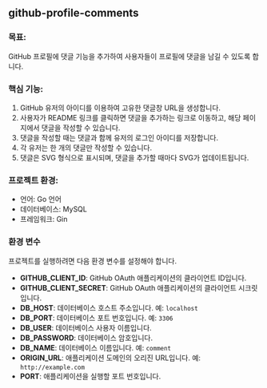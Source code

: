 ## github-profile-comments

### 목표:

GitHub 프로필에 댓글 기능을 추가하여 사용자들이 프로필에 댓글을 남길 수 있도록 합니다.

### 핵심 기능:

1. GitHub 유저의 아이디를 이용하여 고유한 댓글창 URL을 생성합니다.
2. 사용자가 README 링크를 클릭하면 댓글을 추가하는 링크로 이동하고, 해당 페이지에서 댓글을 작성할 수 있습니다.
3. 댓글을 작성할 때는 댓글과 함께 유저의 로그인 아이디를 저장합니다.
4. 각 유저는 한 개의 댓글만 작성할 수 있습니다.
5. 댓글은 SVG 형식으로 표시되며, 댓글을 추가할 때마다 SVG가 업데이트됩니다.

### 프로젝트 환경:

-   언어: Go 언어
-   데이터베이스: MySQL
-   프레임워크: Gin

### 환경 변수

프로젝트를 실행하려면 다음 환경 변수를 설정해야 합니다.

-   **GITHUB_CLIENT_ID**: GitHub OAuth 애플리케이션의 클라이언트 ID입니다.
-   **GITHUB_CLIENT_SECRET**: GitHub OAuth 애플리케이션의 클라이언트 시크릿입니다.
-   **DB_HOST**: 데이터베이스 호스트 주소입니다. 예: `localhost`
-   **DB_PORT**: 데이터베이스 포트 번호입니다. 예: `3306`
-   **DB_USER**: 데이터베이스 사용자 이름입니다.
-   **DB_PASSWORD**: 데이터베이스 암호입니다.
-   **DB_NAME**: 데이터베이스 이름입니다. 예: `comment`
-   **ORIGIN_URL**: 애플리케이션 도메인의 오리진 URL입니다. 예: `http://example.com`
-   **PORT**: 애플리케이션을 실행할 포트 번호입니다.
